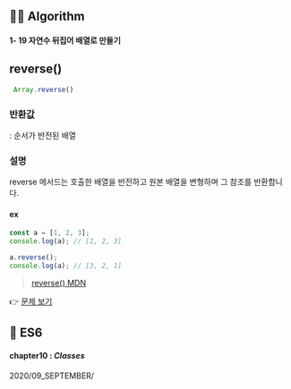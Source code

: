 ## 👩‍💻 Algorithm
#### 1- 19 자연수 뒤집어 배열로 만들기
## reverse()
```js
 Array.reverse()
```
### 반환값
: 순서가 반전된 배열
### 설명
reverse 메서드는 호출한 배열을 반전하고 원본 배열을 변형하며 그 참조를 반환합니다.
#### ex
```js
const a = [1, 2, 3];
console.log(a); // [1, 2, 3]

a.reverse();
console.log(a); // [3, 2, 1] 
```


>[reverse() MDN](https://developer.mozilla.org/ko/docs/Web/JavaScript/Reference/Global_Objects/Array/reverse)

👉 [문제 보기](https://github.com/gay0ung/Algorithm/blob/master/PROGRAMMERS/LEVEL_01/19_%EC%9E%90%EC%97%B0%EC%88%98%20%EB%92%A4%EC%A7%91%EC%96%B4%20%EB%B0%B0%EC%97%B4%EB%A1%9C%20%EB%A7%8C%EB%93%A4%EA%B8%B0.md)


## 🎯 ES6
#### chapter10 : *Classes*








2020/09_SEPTEMBER/
